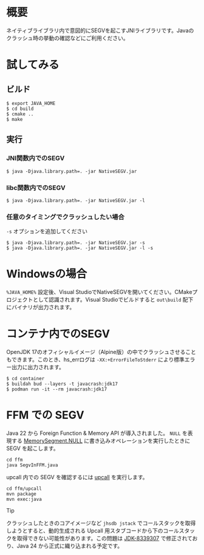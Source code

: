 # 概要

ネイティブライブラリ内で意図的にSEGVを起こすJNIライブラリです。Javaのクラッシュ時の挙動の確認などにご利用ください。

# 試してみる

## ビルド

```
$ export JAVA_HOME
$ cd build
$ cmake ..
$ make
```

## 実行

### JNI関数内でのSEGV

```
$ java -Djava.library.path=. -jar NativeSEGV.jar
```

### libc関数内でのSEGV

```
$ java -Djava.library.path=. -jar NativeSEGV.jar -l
```

### 任意のタイミングでクラッシュしたい場合

`-s` オプションを追加してください

```
$ java -Djava.library.path=. -jar NativeSEGV.jar -s
$ java -Djava.library.path=. -jar NativeSEGV.jar -l -s
```

# Windowsの場合

`%JAVA_HOME%` 設定後、Visual StudioでNativeSEGVを開いてください。CMakeプロジェクトとして認識されます。Visual Studioでビルドすると `out\build` 配下にバイナリが出力されます。

# コンテナ内でのSEGV

OpenJDK 17のオフィシャルイメージ（Alpine版）の中でクラッシュさせることもできます。このとき、hs_errログは `-XX:+ErrorFileToStderr` により標準エラー出力に出力されます。

```
$ cd container
$ buildah bud --layers -t javacrash:jdk17
$ podman run -it --rm javacrash:jdk17
```

# FFM での SEGV

Java 22 から Foreign Function & Memory API が導入されました。 `NULL` を表現する [MemorySegment.NULL](https://docs.oracle.com/en/java/javase/22/docs/api/java.base/java/lang/foreign/MemorySegment.html#NULL) に書き込みオペレーションを実行したときに SEGV を起こします。

```
cd ffm
java SegvInFFM.java
```

upcall 内での SEGV を確認するには [upcall](ffm/upcall) を実行します。

```
cd ffm/upcall
mvn package
mvn exec:java
```

> [!TIP]
> クラッシュしたときのコアイメージなど `jhsdb jstack` でコールスタックを取得しようとすると、動的生成される Upcall 用スタブコードから下のコールスタックを取得できない可能性があります。この問題は [JDK-8339307](https://bugs.openjdk.org/browse/JDK-8339307) で修正されており、Java 24 から正式に織り込まれる予定です。
